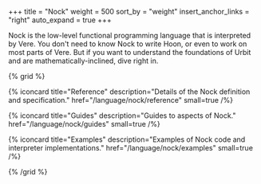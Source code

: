 +++
title = "Nock"
weight = 500
sort_by = "weight"
insert_anchor_links = "right"
auto_expand = true
+++

Nock is the low-level functional programming language that is interpreted by Vere. You don't need to know Nock to write Hoon, or even to work on most parts of Vere.  But if you want to understand the foundations of Urbit and are mathematically-inclined, dive right in.

{% grid %}

  {% iconcard
    title="Reference"
    description="Details of the Nock definition and specification."
    href="/language/nock/reference"
    small=true
  /%}

  {% iconcard
    title="Guides"
    description="Guides to aspects of Nock."
    href="/language/nock/guides"
    small=true
  /%}

  {% iconcard
    title="Examples"
    description="Examples of Nock code and interpreter implementations."
    href="/language/nock/examples"
    small=true
  /%}

{% /grid %}
